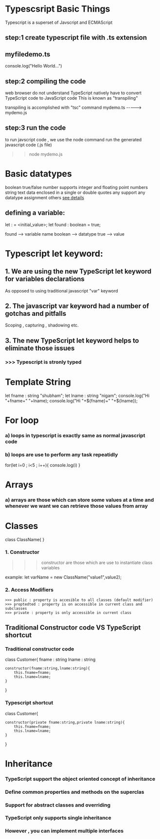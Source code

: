 # Typescsript Basic Things
Typescript is a superset of Javscript and ECMAScript


## step:1 create typescript file with .ts extension

myfiledemo.ts
-------------
console.log("Hello World...")

## step:2 compiling the code
web browser do not understand TypeScript natively 
have to convert TypeScript code to JavaScript code 
This is known as "transpiling"

transpiling is accomplished with "tsc" command
mydemo.ts -----> mydemo.js

## step:3 run the code
to run javscript code , we use the node command
run the generated javascript code (.js file)

>> node mydemo.js

# Basic datatypes

boolean  true/false 
number   supports integer and floating point numbers
string   text data enclosed in a single or double quotes
any      support any datatype assignment
others   <a href="https://www.typescriptlang.org">see details</a>


## defining a variable:
let <variableName> : <type> = <initial_value>;
let found : boolean = true;

found --> variable name
boolean --> datatype
true --> value

# Typescript let keyword:
## 1. We are using the new TypeScript let keyword for variables declarations
   As opposed to using traditional javascript "var" keyword
## 2. The javascript var keyword had a number of gotchas and pitfalls

   Scoping , capturing , shadowing etc.

## 3. The new TypeScript let keyword helps to eliminate those issues 

### >>> Typescript is stronly typed

# Template String

let fname : string "shubham";
let lname : string "nigam";
console.log("Hi "+fname+" "+lname);
console.log("Hi "+${fname}+" "+${lname});


# For loop
### a) loops in typescript is exactly same as normal javascript code 
### b) loops are use to perform any task repeatidly
for(let i=0 ; i<5 ; i++){
    console.log(i)
}

# Arrays
### a) arrays are those which can store some values at a time and whenever we want we can retrieve those values from array




# Classes
class ClassName{
    <!-- Properties -->
    <!-- Constructors -->
    <!-- Getter and Setter methods -->
}

### 1. Constructor
>>>constructor are those which are use to instantiate class    
   variables

   example:
   let varName = new ClassName("value1",value2);

### 2. Access Modifiers
    >>> public : property is accesible to all classes (default modifier)
    >>> proptedted : property is on accessible in current class and subclasses
    >>> private : property is only accessible in current class

## Traditional Constructor code VS TypeScript shortcut
### Traditional constructor code

class Customer{
    fname : string
    lname : string

    constructor(fname:string,lname:string){
        this.fname=fname;
        this.lname=lname;
    }
}

### Typescript shortcut
class Customer{

    constructor(private fname:string,private lname:string){
        this.fname=fname;
        this.lname=lname;
    }
}

# Inheritance
### TypeScript support the  object oriented concept of inheritance
### Define common properties and methods on the superclas
### Support for abstract classes and overriding 
### TypeScript only supports single inheritance
### However , you can implement multiple interfaces

